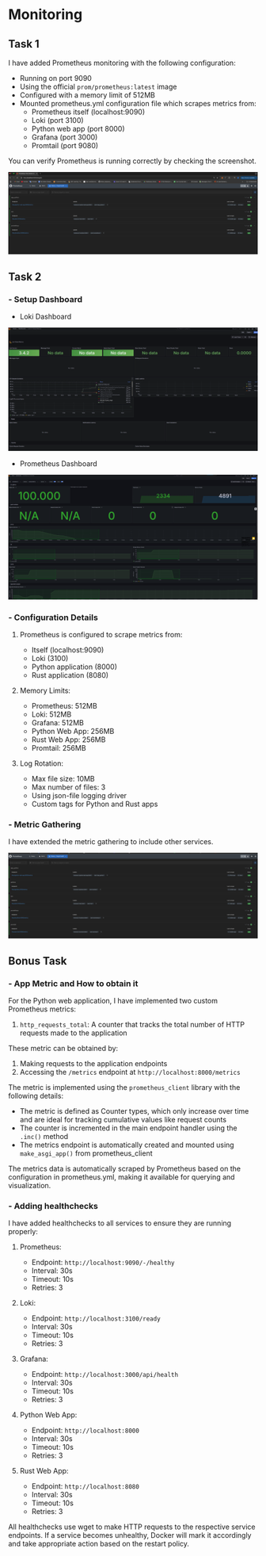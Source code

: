 # Monitoring

## Task 1

I have added Prometheus monitoring with the following configuration:

- Running on port 9090
- Using the official `prom/prometheus:latest` image
- Configured with a memory limit of 512MB
- Mounted prometheus.yml configuration file which scrapes metrics from:
  - Prometheus itself (localhost:9090)
  - Loki (port 3100)
  - Python web app (port 8000)
  - Grafana (port 3000)
  - Promtail (port 9080)

You can verify Prometheus is running correctly by checking the screenshot.

![Prometheus Running](screenshots/prometheus-running.png)

## Task 2

### - Setup Dashboard

- Loki Dashboard

![Loki Dashboard](screenshots/loki-dash.png)

- Prometheus Dashboard

![Prometheus Dashboard](screenshots/prometheus-dashboard.png)

### - Configuration Details

1. Prometheus is configured to scrape metrics from:

   - Itself (localhost:9090)
   - Loki (3100)
   - Python application (8000)
   - Rust application (8080)

2. Memory Limits:

   - Prometheus: 512MB
   - Loki: 512MB
   - Grafana: 512MB
   - Python Web App: 256MB
   - Rust Web App: 256MB
   - Promtail: 256MB

3. Log Rotation:
   - Max file size: 10MB
   - Max number of files: 3
   - Using json-file logging driver
   - Custom tags for Python and Rust apps

### - Metric Gathering

I have extended the metric gathering to include other services.

![Metrics](screenshots/extended_metric_gathering.png)

## Bonus Task

### - App Metric and How to obtain it

For the Python web application, I have implemented two custom Prometheus metrics:

1. `http_requests_total`: A counter that tracks the total number of HTTP requests made to the application

These metric can be obtained by:

1. Making requests to the application endpoints
2. Accessing the `/metrics` endpoint at `http://localhost:8000/metrics`

The metric is implemented using the `prometheus_client` library with the following details:

- The metric is defined as Counter types, which only increase over time and are ideal for tracking cumulative values like request counts
- The counter is incremented in the main endpoint handler using the `.inc()` method
- The metrics endpoint is automatically created and mounted using `make_asgi_app()` from prometheus_client

The metrics data is automatically scraped by Prometheus based on the configuration in prometheus.yml, making it available for querying and visualization.

### - Adding healthchecks

I have added healthchecks to all services to ensure they are running properly:

1. Prometheus:

   - Endpoint: `http://localhost:9090/-/healthy`
   - Interval: 30s
   - Timeout: 10s
   - Retries: 3

2. Loki:

   - Endpoint: `http://localhost:3100/ready`
   - Interval: 30s
   - Timeout: 10s
   - Retries: 3

3. Grafana:

   - Endpoint: `http://localhost:3000/api/health`
   - Interval: 30s
   - Timeout: 10s
   - Retries: 3

4. Python Web App:

   - Endpoint: `http://localhost:8000`
   - Interval: 30s
   - Timeout: 10s
   - Retries: 3

5. Rust Web App:

   - Endpoint: `http://localhost:8080`
   - Interval: 30s
   - Timeout: 10s
   - Retries: 3

All healthchecks use wget to make HTTP requests to the respective service endpoints. If a service becomes unhealthy, Docker will mark it accordingly and take appropriate action based on the restart policy.
